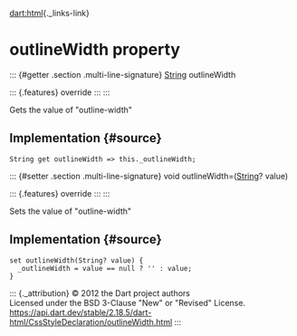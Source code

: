 [dart:html](../../dart-html/dart-html-library){._links-link}

outlineWidth property
=====================

::: {#getter .section .multi-line-signature}
[String](../../dart-core/string-class) outlineWidth

::: {.features}
override
:::
:::

Gets the value of \"outline-width\"

Implementation {#source}
--------------

``` {.language-dart data-language="dart"}
String get outlineWidth => this._outlineWidth;
```

::: {#setter .section .multi-line-signature}
void outlineWidth=([String](../../dart-core/string-class)? value)

::: {.features}
override
:::
:::

Sets the value of \"outline-width\"

Implementation {#source}
--------------

``` {.language-dart data-language="dart"}
set outlineWidth(String? value) {
  _outlineWidth = value == null ? '' : value;
}
```

::: {._attribution}
© 2012 the Dart project authors\
Licensed under the BSD 3-Clause \"New\" or \"Revised\" License.\
<https://api.dart.dev/stable/2.18.5/dart-html/CssStyleDeclaration/outlineWidth.html>
:::
